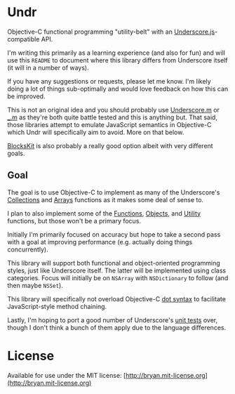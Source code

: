 # Undr

Objective-C functional programming "utility-belt" with an [Underscore.js](http://underscorejs.org/#first/)-compatible API.

I'm writing this primarily as a learning experience (and also for fun) and will use this `README` to document where this library differs from Underscore itself (it will in a number of ways).

If you have any suggestions or requests, please let me know. I'm likely doing a lot of things sub-optimally and would love feedback on how this can be improved.

This is not an original idea and you should probably use [Underscore.m](https://github.com/robb/Underscore.m) or [_.m](https://github.com/kmalakoff/_.m) as they're both quite battle tested and this is anything but. That said, those libraries attempt to emulate JavaScript semantics in Objective-C which Undr will specifically aim to avoid. More on that below.

[BlocksKit](https://github.com/pandamonia/BlocksKit) is also probably a really good option albeit with very different goals.

## Goal

The goal is to use Objective-C to implement as many of the Underscore's [Collections](http://underscorejs.org/#collections) and [Arrays](http://underscorejs.org/#arrays) functions as it makes some deal of sense to.

I plan to also implement some of the [Functions](http://underscorejs.org/#functions), [Objects](http://underscorejs.org/#objects), and [Utility](http://underscorejs.org/#utility) functions, but those won't be a primary focus.

Initially I'm primarily focused on accuracy but hope to take a second pass with a goal at improving performance (e.g. actually doing things concurrently).

This library will support both functional and object-oriented programming styles, just like Underscore itself. The latter will be implemented using class categories. Focus will initially be on `NSArray` with `NSDictionary` to follow (and then maybe `NSSet`).

This library will specifically not overload Objective-C [dot syntax](http://developer.apple.com/library/ios/#documentation/cocoa/conceptual/ProgrammingWithObjectiveC/EncapsulatingData/EncapsulatingData.html#//apple_ref/doc/uid/TP40011210-CH5-SW10) to facilitate JavaScript-style method chaining.

Lastly, I'm hoping to port a good number of Underscore's [unit tests](https://github.com/documentcloud/underscore/tree/master/test) over, though I don't think a bunch of them apply due to the language differences.

# License
Available for use under the MIT license: [http://bryan.mit-license.org](http://bryan.mit-license.org)

